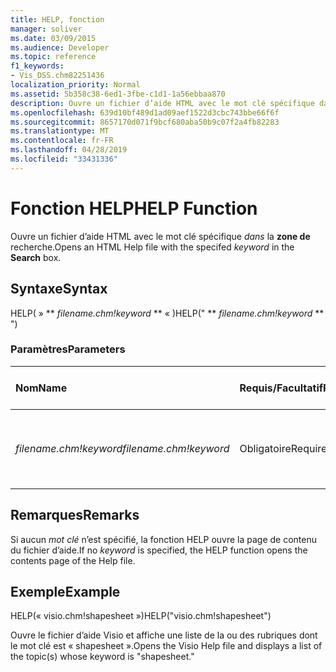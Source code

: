 ```yaml
---
title: HELP, fonction
manager: soliver
ms.date: 03/09/2015
ms.audience: Developer
ms.topic: reference
f1_keywords:
- Vis_DSS.chm82251436
localization_priority: Normal
ms.assetid: 5b358c38-6ed1-3fbe-c1d1-1a56ebbaa870
description: Ouvre un fichier d’aide HTML avec le mot clé spécifique dans la zone de recherche.
ms.openlocfilehash: 639d10bf489d1ad09aef1522d3cbc743bbe66f6f
ms.sourcegitcommit: 8657170d071f9bcf680aba50b9c07f2a4fb82283
ms.translationtype: MT
ms.contentlocale: fr-FR
ms.lasthandoff: 04/28/2019
ms.locfileid: "33431336"
---
```

# <a name="help-function"></a><span data-ttu-id="b531d-103">Fonction HELP</span><span class="sxs-lookup"><span data-stu-id="b531d-103">HELP Function</span></span>

<span data-ttu-id="b531d-104">Ouvre un fichier d’aide HTML avec le mot clé spécifique  *dans*  la **zone de** recherche.</span><span class="sxs-lookup"><span data-stu-id="b531d-104">Opens an HTML Help file with the specifed  *keyword*  in the **Search** box.</span></span> 
  
## <a name="syntax"></a><span data-ttu-id="b531d-105">Syntaxe</span><span class="sxs-lookup"><span data-stu-id="b531d-105">Syntax</span></span>

<span data-ttu-id="b531d-106">HELP( » \*\* *filename.chm!keyword* \*\* « )</span><span class="sxs-lookup"><span data-stu-id="b531d-106">HELP(" \*\* *filename.chm!keyword* \*\* ")</span></span> 
  
### <a name="parameters"></a><span data-ttu-id="b531d-107">Paramètres</span><span class="sxs-lookup"><span data-stu-id="b531d-107">Parameters</span></span>

|<span data-ttu-id="b531d-108">**Nom**</span><span class="sxs-lookup"><span data-stu-id="b531d-108">**Name**</span></span>|<span data-ttu-id="b531d-109">**Requis/Facultatif**</span><span class="sxs-lookup"><span data-stu-id="b531d-109">**Required/Optional**</span></span>|<span data-ttu-id="b531d-110">**Type de données**</span><span class="sxs-lookup"><span data-stu-id="b531d-110">**Data Type**</span></span>|<span data-ttu-id="b531d-111">**Description**</span><span class="sxs-lookup"><span data-stu-id="b531d-111">**Description**</span></span>|
|:-----|:-----|:-----|:-----|
| <span data-ttu-id="b531d-112">_filename.chm!keyword_</span><span class="sxs-lookup"><span data-stu-id="b531d-112">_filename.chm!keyword_</span></span> <br/> |<span data-ttu-id="b531d-113">Obligatoire</span><span class="sxs-lookup"><span data-stu-id="b531d-113">Required</span></span>  <br/> |<span data-ttu-id="b531d-114">**String**</span><span class="sxs-lookup"><span data-stu-id="b531d-114">**String**</span></span> <br/> | <span data-ttu-id="b531d-115">Nom du fichier d’aide et mot clé à rechercher.</span><span class="sxs-lookup"><span data-stu-id="b531d-115">The filename of the Help file and the keyword to search for.</span></span>  <br/> |
   
## <a name="remarks"></a><span data-ttu-id="b531d-116">Remarques</span><span class="sxs-lookup"><span data-stu-id="b531d-116">Remarks</span></span>

<span data-ttu-id="b531d-117">Si aucun  *mot clé*  n’est spécifié, la fonction HELP ouvre la page de contenu du fichier d’aide.</span><span class="sxs-lookup"><span data-stu-id="b531d-117">If no  *keyword*  is specified, the HELP function opens the contents page of the Help file.</span></span> 
  
## <a name="example"></a><span data-ttu-id="b531d-118">Exemple</span><span class="sxs-lookup"><span data-stu-id="b531d-118">Example</span></span>

<span data-ttu-id="b531d-119">HELP(« visio.chm!shapesheet »)</span><span class="sxs-lookup"><span data-stu-id="b531d-119">HELP("visio.chm!shapesheet")</span></span> 
  
<span data-ttu-id="b531d-120">Ouvre le fichier d’aide Visio et affiche une liste de la ou des rubriques dont le mot clé est « shapesheet ».</span><span class="sxs-lookup"><span data-stu-id="b531d-120">Opens the Visio Help file and displays a list of the topic(s) whose keyword is "shapesheet."</span></span> 
  

